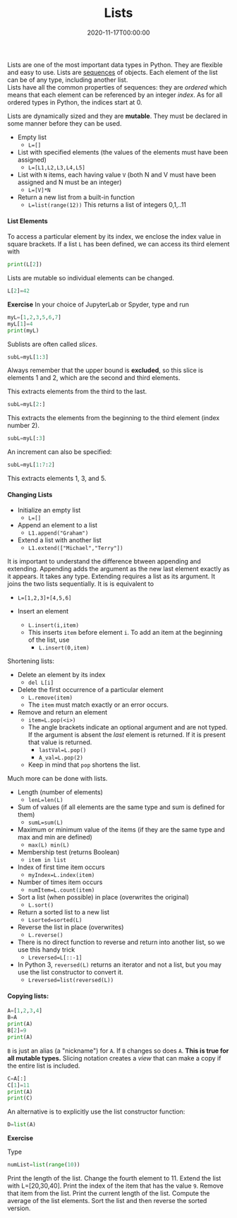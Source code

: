 ﻿---
title: Lists
toc: true
type: docs
draft: false
weight: 32
date: "2020-11-17T00:00:00"
menu:
    python-introduction:
        parent: Compound Types
---

Lists are one of the most important data types in Python.  They are flexible and easy to use. Lists are [sequences](/courses/python-introduction/sequences) of objects.  Each element of the list can be of any type, including another list.  
Lists have all the common properties of sequences: they are _ordered_ which means that each element can be referenced by an integer _index_.  As for all ordered types in Python, the indices start at 0.  

Lists are dynamically sized and they are __mutable__.  They must be declared in some manner before they can be used.

* Empty list
  * `L=[]`
* List with specified elements (the values of the elements must have been assigned)
  * `L=[L1,L2,L3,L4,L5]`
* List with `N` items, each having value `V` (both N and V must have been assigned and N must be an integer)
  *  `L=[V]*N`
* Return a new list from a built-in function
  * `L=list(range(12))`
    This returns a list of integers 0,1,..11

#### List Elements

To access a particular element by its index, we enclose the index value in square brackets.  If a list `L` has been defined, we can access its third element with
```python
print(L[2])
```

Lists are mutable so individual elements can be changed.
```python
L[2]=42
```

**Exercise**
In your choice of JupyterLab or Spyder, type and run
```python
myL=[1,2,3,5,6,7]
myL[1]=4
print(myL)
```

Sublists are often called _slices_.
```python
subL=myL[1:3]
```
Always remember that the upper bound is **excluded**, so this slice is elements 1 and 2, which are the second and third elements.

This extracts elements from the third to the last.
```python
subL=myL[2:]
```

This extracts the elements from the beginning to the third element (index number 2).
```python
subL=myL[:3]
```

An increment can also be specified:
```python
subL=myL[1:7:2]
```
This extracts elements 1, 3, and 5.

#### Changing Lists

* Initialize an empty list
  * `L=[]`
* Append an element to a list
  * `L1.append("Graham")`
* Extend a list with another list
  * `L1.extend(["Michael","Terry"])`

It is important to understand the difference btween appending and extending. Appending adds the argument as the new last element exactly as it appears. It takes any type.  Extending requires a list as its argument.  It joins the two lists sequentially.  It is is equivalent to
  * `L=[1,2,3]+[4,5,6]`

* Insert an element
  * `L.insert(i,item)`
  * This inserts `item` before element `i`. To add an item at the beginning of the list, use
    * `L.insert(0,item)`

Shortening lists:

* Delete an element by its index
  * `del L[i]`
* Delete the first occurrence of a particular element
  * `L.remove(item)`
  * The `item` must match exactly or an error occurs.
* Remove and return an element
  * `item=L.pop(<i>)`
  * The angle brackets indicate an optional argument and are not typed.  If the argument is absent the _last_ element is returned.  If it is present that value is returned.
    * `lastVal=L.pop()`
    * `A_val=L.pop(2)`
  * Keep in mind that `pop` shortens the list.

Much more can be done with lists.

* Length (number of elements)
  * `lenL=len(L)`
* Sum of values (if all elements are the same type and sum is defined for them)
  * `sumL=sum(L)`
* Maximum or minimum value of the items (if they are the same type and max and min are defined)
  * `max(L) min(L)`
* Membership test (returns Boolean)
  * `item in list`
* Index of first time item occurs
  * `myIndex=L.index(item)`
* Number of times item occurs
  * `numItem=L.count(item)`
* Sort a list (when possible) in place (overwrites the original)
  * `L.sort()`
* Return a sorted list to a new list
  * `Lsorted=sorted(L)`
* Reverse the list in place (overwrites)
  * `L.reverse()`
* There is no direct function to reverse and return into another list, so we use this handy trick
  * `Lreversed=L[::-1]`
* In Python 3, `reversed(L)` returns an iterator and not a list, but you may use the list constructor to convert it.
  * `Lreversed=list(reversed(L))`

#### Copying lists:

```python
A=[1,2,3,4]
B=A
print(A)
B[2]=9
print(A)
```

`B` is just an alias (a "nickname") for `A`.  If `B` changes so does `A`.  __This is true for all mutable types.__ Slicing notation creates a _view_ that can make a copy if the entire list is included.

```python
C=A[:]
C[1]=11
print(A)
print(C)
```

An alternative is to explicitly use the list constructor function:

```python
D=list(A)
```

**Exercise**

Type
```python
numList=list(range(10))
```
Print the length of the list.
Change the fourth element to 11.
Extend the list with L=[20,30,40].
Print the index of the item that has the value `9`.
Remove that item from the list.
Print the current length of the list.
Compute the average of the list elements.
Sort the list and then reverse the sorted version.
